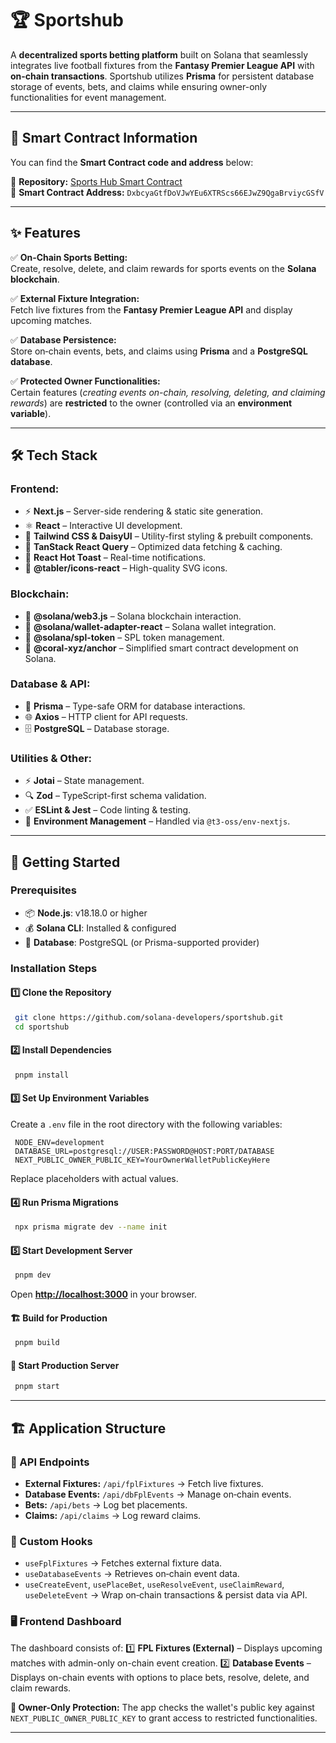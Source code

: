 # 🏆 Sportshub

A **decentralized sports betting platform** built on Solana that seamlessly integrates live football fixtures from the **Fantasy Premier League API** with **on-chain transactions**. Sportshub utilizes **Prisma** for persistent database storage of events, bets, and claims while ensuring owner-only functionalities for event management.

---

## 📜 Smart Contract Information

You can find the **Smart Contract code and address** below:

🔗 **Repository:** [Sports Hub Smart Contract](https://github.com/zsh28/solana-builders-q3-2024/tree/master/capstone/sports-hub)  
📝 **Smart Contract Address:** `DxbcyaGtfDoVJwYEu6XTRScs66EJwZ9QgaBrviycGSfV`

---

## ✨ Features

✅ **On‑Chain Sports Betting:**  
Create, resolve, delete, and claim rewards for sports events on the **Solana blockchain**.

✅ **External Fixture Integration:**  
Fetch live fixtures from the **Fantasy Premier League API** and display upcoming matches.

✅ **Database Persistence:**  
Store on‑chain events, bets, and claims using **Prisma** and a **PostgreSQL database**.

✅ **Protected Owner Functionalities:**  
Certain features (*creating events on-chain, resolving, deleting, and claiming rewards*) are **restricted** to the owner (controlled via an **environment variable**).

---

## 🛠 Tech Stack

### **Frontend:**
- ⚡ **Next.js** – Server-side rendering & static site generation.
- ⚛️ **React** – Interactive UI development.
- 🎨 **Tailwind CSS & DaisyUI** – Utility-first styling & prebuilt components.
- 🔄 **TanStack React Query** – Optimized data fetching & caching.
- 🔔 **React Hot Toast** – Real-time notifications.
- 🎨 **@tabler/icons-react** – High-quality SVG icons.

### **Blockchain:**
- 🔗 **@solana/web3.js** – Solana blockchain interaction.
- 👛 **@solana/wallet-adapter-react** – Solana wallet integration.
- 🎰 **@solana/spl-token** – SPL token management.
- 🔧 **@coral-xyz/anchor** – Simplified smart contract development on Solana.

### **Database & API:**
- 🏦 **Prisma** – Type-safe ORM for database interactions.
- 🌐 **Axios** – HTTP client for API requests.
- 🗄 **PostgreSQL** – Database storage.

### **Utilities & Other:**
- ⚡ **Jotai** – State management.
- 🔍 **Zod** – TypeScript-first schema validation.
- ✅ **ESLint & Jest** – Code linting & testing.
- 🔐 **Environment Management** – Handled via `@t3-oss/env-nextjs`.

---

## 🚀 Getting Started

### **Prerequisites**
- 📦 **Node.js**: v18.18.0 or higher
- 💰 **Solana CLI**: Installed & configured
- 🏦 **Database**: PostgreSQL (or Prisma-supported provider)

### **Installation Steps**

#### 1️⃣ Clone the Repository
```sh
 git clone https://github.com/solana-developers/sportshub.git
 cd sportshub
```

#### 2️⃣ Install Dependencies
```sh
 pnpm install
```

#### 3️⃣ Set Up Environment Variables
Create a `.env` file in the root directory with the following variables:
```env
 NODE_ENV=development
 DATABASE_URL=postgresql://USER:PASSWORD@HOST:PORT/DATABASE
 NEXT_PUBLIC_OWNER_PUBLIC_KEY=YourOwnerWalletPublicKeyHere
```
Replace placeholders with actual values.

#### 4️⃣ Run Prisma Migrations
```sh
 npx prisma migrate dev --name init
```

#### 5️⃣ Start Development Server
```sh
 pnpm dev
```
Open **[http://localhost:3000](http://localhost:3000)** in your browser.

#### 🏗 Build for Production
```sh
 pnpm build
```

#### 🚀 Start Production Server
```sh
 pnpm start
```

---

## 🏗 Application Structure

### **📡 API Endpoints**
- **External Fixtures:** `/api/fplFixtures` → Fetch live fixtures.
- **Database Events:** `/api/dbFplEvents` → Manage on‑chain events.
- **Bets:** `/api/bets` → Log bet placements.
- **Claims:** `/api/claims` → Log reward claims.

### **📌 Custom Hooks**
- `useFplFixtures` → Fetches external fixture data.
- `useDatabaseEvents` → Retrieves on‑chain event data.
- `useCreateEvent`, `usePlaceBet`, `useResolveEvent`, `useClaimReward`, `useDeleteEvent` → Wrap on‑chain transactions & persist data via API.

### **🖥 Frontend Dashboard**
The dashboard consists of:
1️⃣ **FPL Fixtures (External)** – Displays upcoming matches with admin-only on-chain event creation.
2️⃣ **Database Events** – Displays on-chain events with options to place bets, resolve, delete, and claim rewards.

**🔐 Owner-Only Protection:**
The app checks the wallet's public key against `NEXT_PUBLIC_OWNER_PUBLIC_KEY` to grant access to restricted functionalities.

---